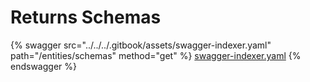 # Returns Schemas

{% swagger src="../../../.gitbook/assets/swagger-indexer.yaml" path="/entities/schemas" method="get" %}
[swagger-indexer.yaml](../../../.gitbook/assets/swagger-indexer.yaml)
{% endswagger %}
